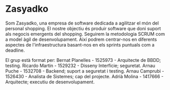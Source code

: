# Zasyadko
Som Zasyadko, una empresa de software dedicada a agilitzar el món del personal shopping.
El nostre objectiu és produir software que doni suport als negocis emergents del shopping.
Seguirem la metodologia SCRUM com a model àgil de desenvolupament. Així podrem centrar-nos en diferents aspectes de l'infraestructura basant-nos en els sprints puntuals com a deadline. 

El grup està format per:
  Bernat Planelles - 1525973 - Arquitecte de BBDD; testing.
  Ricardo Martin - 1529232 - Disseny Interfície; seguretat.
  Arnau Puche - 1532708 - Backend; suport a seguretat i testing.
  Arnau Camprubi - 1526430 - Analista de Sistemes; cap del projecte.
  Adrià Molina - 1417666 - Arquitecte; executiu de desenvolupament.

  
